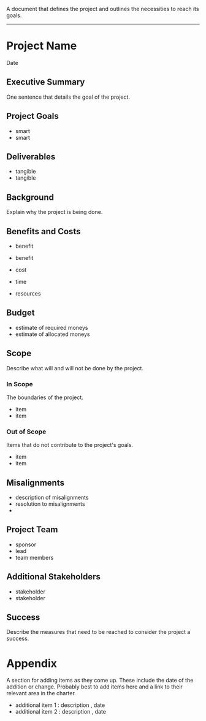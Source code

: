 
A document that defines the project and outlines the necessities to reach its goals.

---
# Project Name

Date

## Executive Summary

One sentence that details the goal of the project.

## Project Goals

- smart
- smart

## Deliverables

- tangible
- tangible

## Background

Explain why the project is being done.

## Benefits and Costs

- benefit
- benefit

- cost
- time
- resources

## Budget

- estimate of required moneys
- estimate of allocated moneys

## Scope

Describe what will and will not be done by the project.
### In Scope

The boundaries of the project.

- item
- item
### Out of Scope

Items that do not contribute to the project's goals.

- item
- item

## Misalignments

- description of misalignments
- resolution to misalignments
-
## Project Team

- sponsor
- lead
- team members

## Additional Stakeholders

- stakeholder
- stakeholder

## Success

Describe the measures that need to be reached to consider the project a success.

# Appendix

A section for adding items as they come up. These include the date of the addition or change. Probably best to add items here and a link to their relevant area in the charter.

- additional item 1 : description , date
- additional item 2 : description , date
